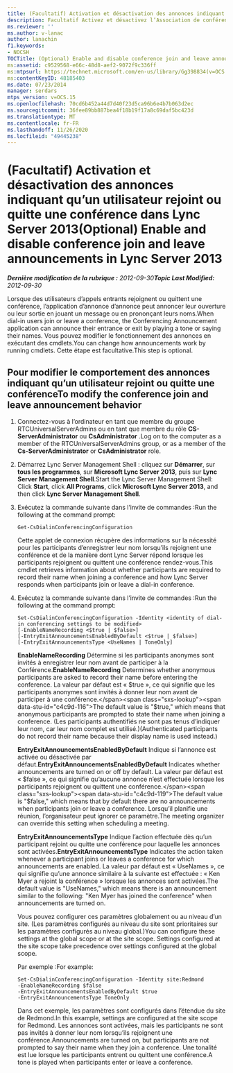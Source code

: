 ```yaml
---
title: (Facultatif) Activation et désactivation des annonces indiquant qu’un utilisateur rejoint ou quitte une conférence
description: Facultatif Activez et désactivez l’Association de conférences et quittez les annonces.
ms.reviewer: ''
ms.author: v-lanac
author: lanachin
f1.keywords:
- NOCSH
TOCTitle: (Optional) Enable and disable conference join and leave announcements
ms:assetid: c9529568-e66c-48d8-aef2-9072f9c336ff
ms:mtpsurl: https://technet.microsoft.com/en-us/library/Gg398834(v=OCS.15)
ms:contentKeyID: 48185403
ms.date: 07/23/2014
manager: serdars
mtps_version: v=OCS.15
ms.openlocfilehash: 70cd6b452a44d7d40f23d5ca96b6e4b7b063d2ec
ms.sourcegitcommit: 36fee89bb887bea4f18b19f17a8c69daf5bc423d
ms.translationtype: MT
ms.contentlocale: fr-FR
ms.lasthandoff: 11/26/2020
ms.locfileid: "49445238"
---
```

# <a name="optional-enable-and-disable-conference-join-and-leave-announcements-in-lync-server-2013"></a><span data-ttu-id="c4c9d-103">(Facultatif) Activation et désactivation des annonces indiquant qu’un utilisateur rejoint ou quitte une conférence dans Lync Server 2013</span><span class="sxs-lookup"><span data-stu-id="c4c9d-103">(Optional) Enable and disable conference join and leave announcements in Lync Server 2013</span></span>

<div data-xmlns="http://www.w3.org/1999/xhtml">

<div class="topic" data-xmlns="http://www.w3.org/1999/xhtml" data-msxsl="urn:schemas-microsoft-com:xslt" data-cs="https://msdn.microsoft.com/">

<div data-asp="https://msdn2.microsoft.com/asp">



</div>

<div id="mainSection">

<div id="mainBody"><span data-ttu-id="c4c9d-104">

<span> </span></span><span class="sxs-lookup"><span data-stu-id="c4c9d-104">

<span> </span></span></span>

<span data-ttu-id="c4c9d-105">_**Dernière modification de la rubrique :** 2012-09-30_</span><span class="sxs-lookup"><span data-stu-id="c4c9d-105">_**Topic Last Modified:** 2012-09-30_</span></span>

<span data-ttu-id="c4c9d-106">Lorsque des utilisateurs d’appels entrants rejoignent ou quittent une conférence, l’application d’annonce d’annonce peut annoncer leur ouverture ou leur sortie en jouant un message ou en prononçant leurs noms.</span><span class="sxs-lookup"><span data-stu-id="c4c9d-106">When dial-in users join or leave a conference, the Conferencing Announcement application can announce their entrance or exit by playing a tone or saying their names.</span></span> <span data-ttu-id="c4c9d-107">Vous pouvez modifier le fonctionnement des annonces en exécutant des cmdlets.</span><span class="sxs-lookup"><span data-stu-id="c4c9d-107">You can change how announcements work by running cmdlets.</span></span> <span data-ttu-id="c4c9d-108">Cette étape est facultative.</span><span class="sxs-lookup"><span data-stu-id="c4c9d-108">This step is optional.</span></span>

<div>

## <a name="to-modify-the-conference-join-and-leave-announcement-behavior"></a><span data-ttu-id="c4c9d-109">Pour modifier le comportement des annonces indiquant qu’un utilisateur rejoint ou quitte une conférence</span><span class="sxs-lookup"><span data-stu-id="c4c9d-109">To modify the conference join and leave announcement behavior</span></span>

1.  <span data-ttu-id="c4c9d-110">Connectez-vous à l’ordinateur en tant que membre du groupe RTCUniversalServerAdmins ou en tant que membre du rôle **CS-ServerAdministrator** ou **CsAdministrator** .</span><span class="sxs-lookup"><span data-stu-id="c4c9d-110">Log on to the computer as a member of the RTCUniversalServerAdmins group, or as a member of the **Cs-ServerAdministrator** or **CsAdministrator** role.</span></span>

2.  <span data-ttu-id="c4c9d-111">Démarrez Lync Server Management Shell : cliquez sur **Démarrer**, sur **tous les programmes**, sur **Microsoft Lync Server 2013**, puis sur **Lync Server Management Shell**.</span><span class="sxs-lookup"><span data-stu-id="c4c9d-111">Start the Lync Server Management Shell: Click **Start**, click **All Programs**, click **Microsoft Lync Server 2013**, and then click **Lync Server Management Shell**.</span></span>

3.  <span data-ttu-id="c4c9d-112">Exécutez la commande suivante dans l’invite de commandes :</span><span class="sxs-lookup"><span data-stu-id="c4c9d-112">Run the following at the command prompt:</span></span>
    
        Get-CsDialinConferencingConfiguration
    
    <span data-ttu-id="c4c9d-113">Cette applet de connexion récupère des informations sur la nécessité pour les participants d’enregistrer leur nom lorsqu’ils rejoignent une conférence et de la manière dont Lync Server répond lorsque les participants rejoignent ou quittent une conférence rendez-vous.</span><span class="sxs-lookup"><span data-stu-id="c4c9d-113">This cmdlet retrieves information about whether participants are required to record their name when joining a conference and how Lync Server responds when participants join or leave a dial-in conference.</span></span>

4.  <span data-ttu-id="c4c9d-114">Exécutez la commande suivante dans l’invite de commandes :</span><span class="sxs-lookup"><span data-stu-id="c4c9d-114">Run the following at the command prompt:</span></span>
    
        Set-CsDialinConferencingConfiguration -Identity <identity of dial-in conferencing settings to be modified>
        [-EnableNameRecording <$true | $false>]
        [-EntryExitAnnouncementsEnabledByDefault <$true | $false>]
        [-EntryExitAnnouncementsType <UseNames | ToneOnly]
    
    <span data-ttu-id="c4c9d-115">**EnableNameRecording**   Détermine si les participants anonymes sont invités à enregistrer leur nom avant de participer à la Conférence.</span><span class="sxs-lookup"><span data-stu-id="c4c9d-115">**EnableNameRecording**   Determines whether anonymous participants are asked to record their name before entering the conference.</span></span> <span data-ttu-id="c4c9d-116">La valeur par défaut est « $true », ce qui signifie que les participants anonymes sont invités à donner leur nom avant de participer à une conférence.</span><span class="sxs-lookup"><span data-stu-id="c4c9d-116">The default value is "$true," which means that anonymous participants are prompted to state their name when joining a conference.</span></span> <span data-ttu-id="c4c9d-117">(Les participants authentifiés ne sont pas tenus d’indiquer leur nom, car leur nom complet est utilisé.)</span><span class="sxs-lookup"><span data-stu-id="c4c9d-117">(Authenticated participants do not record their name because their display name is used instead.)</span></span>
    
    <span data-ttu-id="c4c9d-118">**EntryExitAnnouncementsEnabledByDefault**   Indique si l’annonce est activée ou désactivée par défaut.</span><span class="sxs-lookup"><span data-stu-id="c4c9d-118">**EntryExitAnnouncementsEnabledByDefault**   Indicates whether announcements are turned on or off by default.</span></span> <span data-ttu-id="c4c9d-119">La valeur par défaut est « $false », ce qui signifie qu’aucune annonce n’est effectuée lorsque les participants rejoignent ou quittent une conférence.</span><span class="sxs-lookup"><span data-stu-id="c4c9d-119">The default value is "$false," which means that by default there are no announcements when participants join or leave a conference.</span></span> <span data-ttu-id="c4c9d-120">Lorsqu’il planifie une réunion, l’organisateur peut ignorer ce paramètre.</span><span class="sxs-lookup"><span data-stu-id="c4c9d-120">The meeting organizer can override this setting when scheduling a meeting.</span></span>
    
    <span data-ttu-id="c4c9d-121">**EntryExitAnnouncementsType**   Indique l’action effectuée dès qu’un participant rejoint ou quitte une conférence pour laquelle les annonces sont activées.</span><span class="sxs-lookup"><span data-stu-id="c4c9d-121">**EntryExitAnnouncementsType**   Indicates the action taken whenever a participant joins or leaves a conference for which announcements are enabled.</span></span> <span data-ttu-id="c4c9d-122">La valeur par défaut est « UseNames », ce qui signifie qu’une annonce similaire à la suivante est effectuée : « Ken Myer a rejoint la conférence » lorsque les annonces sont activées.</span><span class="sxs-lookup"><span data-stu-id="c4c9d-122">The default value is "UseNames," which means there is an announcement similar to the following: "Ken Myer has joined the conference" when announcements are turned on.</span></span>
    
    <span data-ttu-id="c4c9d-p105">Vous pouvez configurer ces paramètres globalement ou au niveau d’un site. (Les paramètres configurés au niveau du site sont prioritaires sur les paramètres configurés au niveau global.)</span><span class="sxs-lookup"><span data-stu-id="c4c9d-p105">You can configure these settings at the global scope or at the site scope. Settings configured at the site scope take precedence over settings configured at the global scope.</span></span>
    
    <span data-ttu-id="c4c9d-125">Par exemple :</span><span class="sxs-lookup"><span data-stu-id="c4c9d-125">For example:</span></span>
    
        Set-CsDialinConferencingConfiguration -Identity site:Redmond
        -EnableNameRecording $false
        -EntryExitAnnouncementsEnabledByDefault $true
        -EntryExitAnnouncementsType ToneOnly
    
    <span data-ttu-id="c4c9d-126">Dans cet exemple, les paramètres sont configurés dans l’étendue du site de Redmond.</span><span class="sxs-lookup"><span data-stu-id="c4c9d-126">In this example, settings are configured at the site scope for Redmond.</span></span> <span data-ttu-id="c4c9d-127">Les annonces sont activées, mais les participants ne sont pas invités à donner leur nom lorsqu’ils rejoignent une conférence.</span><span class="sxs-lookup"><span data-stu-id="c4c9d-127">Announcements are turned on, but participants are not prompted to say their name when they join a conference.</span></span> <span data-ttu-id="c4c9d-128">Une tonalité est lue lorsque les participants entrent ou quittent une conférence.</span><span class="sxs-lookup"><span data-stu-id="c4c9d-128">A tone is played when participants enter or leave a conference.</span></span>

<span data-ttu-id="c4c9d-129"></div>

</div>

<span> </span>

</div>

</div>

</span><span class="sxs-lookup"><span data-stu-id="c4c9d-129"></div>

</div>

<span> </span>

</div>

</div>

</span></span></div>

